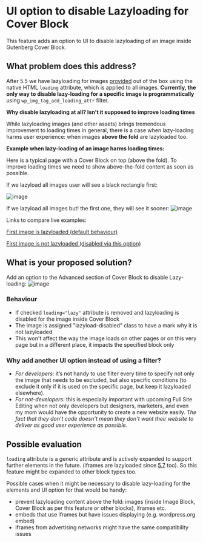 # UI option to disable Lazyloading for Cover Block

This feature adds an option to UI to disable lazyloading of an image inside Gutenberg Cover Block.  


## What problem does this address?
After 5.5 we have lazyloading for images [provided](https://make.wordpress.org/core/2020/07/14/lazy-loading-images-in-5-5/) out of the box using the native HTML `loading` attribute, which is applied to all images.
**Currently, the only way to disable lazy-loading for a specific image is programmatically** using `wp_img_tag_add_loading_attr` filter. 

**Why disable lazyloading at all? Isn’t it supposed to improve loading times**

While lazyloading images (and other assets)  brings tremendous improvement to loading times in general, there is a case when lazy-loading harms user experience: when images **above the fold** are lazyloaded too.

**Example when lazy-loading of an image harms loading times:**

Here is a typical page with a Cover Block on top (above the fold). To improve loading times we need to show above-the-fold content as soon as possible.

If we lazyload all images user will see a black rectangle first:

![image](https://user-images.githubusercontent.com/5646904/114310093-3eb8e580-9af2-11eb-9a51-675d347f4c86.png)

If we lazyload all images but! the first one, they will see it sooner:
![image](https://user-images.githubusercontent.com/5646904/114310218-be46b480-9af2-11eb-94c3-356fd3d6af95.png)

Links to compare live examples: 

[First image is lazyloaded (default behaviour)](https://utm.speedguard.pro/lazyload-enabled-for-all/)

[First image is not lazyloaded (disabled via this option)](https://utm.speedguard.pro/lazyload-disabled-for-cover/)


## What is your proposed solution?
Add an option to the Advanced section of Cover Block to disable Lazy-loading:
![image](https://user-images.githubusercontent.com/5646904/114306877-fc89a700-9ae5-11eb-8ad2-f5fd2eba1eaa.png)

### Behaviour

* If checked `loading="lazy"` attribute is removed and lazyloading is disabled for the image inside Cover Block
* The image is assigned "lazyload-disabled" class to have a mark why it is not lazyloaded
* This won't affect the way the image loads on other pages or on this very page but in a different place, it impacts the specified block only

### Why add another UI option instead of using a filter?
* *For developers:* it’s not handy to use filter every time to specify not only the image that needs to be excluded, but also specific conditions (to exclude it only if it is used on the specific page, but keep it lazyloaded elsewhere).
* *For not-developers:* this is especially important with upcoming Full Site Editing when not only developers but designers, marketers, and even my mom would have the opportunity to create a new website easily. 
*The fact that they don’t code doesn’t mean they don’t want their website to deliver as good user experience as possible.*

## Possible evaluation
`loading` attribute is a generic attribute and is actively expanded to support further elements in the future. (iframes are lazyloaded since [5.7](https://make.wordpress.org/core/2021/02/19/lazy-loading-iframes-in-5-7/) too). So this feature might be expanded to other block types too.

Possible cases when it might be necessary to disable lazy-loading for the elements and UI option for that would be handy:
* prevent lazyloading content above the fold: images (inside Image Block, Cover Block as per this feature or other blocks), iframes etc. 
* embeds that use iframes but have issues displaying (e.g. wordpress.org embed)
* iframes from advertising networks might have the same compatibility issues

